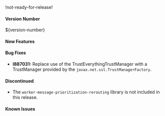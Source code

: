 !not-ready-for-release!

#### Version Number
${version-number}

#### New Features

#### Bug Fixes
- **I887031:** Replace use of the TrustEverythingTrustManager with a TrustManager provided by the
  `javax.net.ssl.TrustManagerFactory`.

#### Discontinued
- The `worker-message-prioritization-rerouting` library is not included in this release.

#### Known Issues

